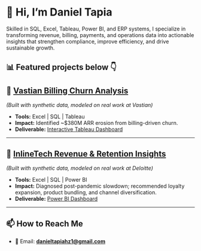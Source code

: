 # 👋 Hi, I’m Daniel Tapia  
 
Skilled in SQL, Excel, Tableau, Power BI, and ERP systems, I specialize in transforming revenue, billing, payments, and operations data into actionable insights that strengthen compliance, improve efficiency, and drive sustainable growth.

📊 Featured projects below 👇  
---

## 🔹 [Vastian Billing Churn Analysis](https://github.com/dantapia17/Vastian-Billing-Churn-Analysis)  
*(Built with synthetic data, modeled on real work at Vastian)*  
- **Tools:** Excel | SQL | Tableau  
- **Impact:** Identified ~$380M ARR erosion from billing-driven churn.  
- **Deliverable:** [Interactive Tableau Dashboard](https://public.tableau.com/views/SaaSChurnAnalysisDashboard/Dashboard1?:language=en-US&:sid=&:display_count=n&:origin=viz_share_link)  

---

## 🔹 [InlineTech Revenue & Retention Insights](https://github.com/dantapia17/InlineTech-Revenue-Retention-Insights)  
*(Built with synthetic data, modeled on real work at Deloitte)*  
- **Tools:** Excel | SQL | Power BI  
- **Impact:** Diagnosed post-pandemic slowdown; recommended loyalty expansion, product bundling, and channel diversification.  
- **Deliverable:** [Power BI Dashboard](https://github.com/dantapia17/InlineTech-Revenue-Retention-Insights/blob/main/dashboard/README.md)  

---

## 📫 How to Reach Me  
- 📧 Email: **danieltapiahz1@gmail.com**  
